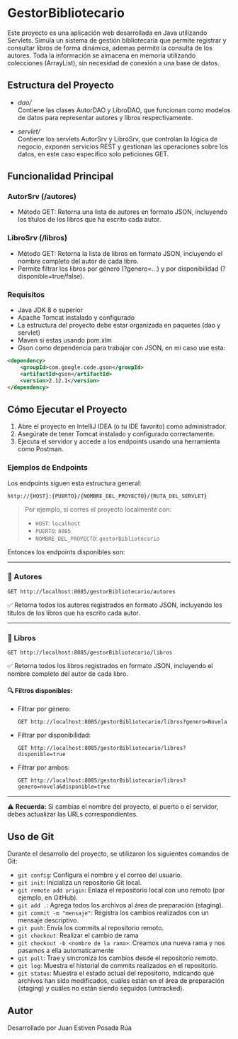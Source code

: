 # GestorBibliotecario
Este proyecto es una aplicación web desarrollada en Java utilizando Servlets. Simula un sistema de gestión bibliotecaria que permite registrar y consultar libros de forma dinámica, ademas permite la consulta de los autores. Toda la información se almacena en memoria utilizando colecciones (ArrayList), sin necesidad de conexión a una base de datos.

## Estructura del Proyecto

- *dao/*  
  Contiene las clases AutorDAO y LibroDAO, que funcionan como modelos de datos para representar autores y libros respectivamente.


- *servlet/*  
  Contiene los servlets AutorSrv y LibroSrv, que controlan la lógica de negocio, exponen servicios REST y gestionan las operaciones sobre los datos, en este caso especifico solo peticiones GET.


## Funcionalidad Principal

### AutorSrv (/autores)
- Método GET: Retorna una lista de autores en formato JSON, incluyendo los títulos de los libros que ha escrito cada autor.


### LibroSrv (/libros)
- Método GET: Retorna la lista de libros en formato JSON, incluyendo el nombre completo del autor de cada libro.
- Permite filtrar los libros por género (?genero=...) y por disponibilidad (?disponible=true/false).


### Requisitos

- Java JDK 8 o superior
- Apache Tomcat instalado y configurado
-  La estructura del proyecto debe estar organizada en paquetes (dao y servlet)
- Maven si estas usando pom.xlm
- Gson como dependencia para trabajar con JSON, en mi caso use esta:
```xml
<dependency>
    <groupId>com.google.code.gson</groupId>
    <artifactId>gson</artifactId>
    <version>2.12.1</version>
</dependency> 
``` 

## Cómo Ejecutar el Proyecto

1. Abre el proyecto en IntelliJ IDEA (o tu IDE favorito) como administrador.
2. Asegúrate de tener Tomcat instalado y configurado correctamente.
3. Ejecuta el servidor y accede a los endpoints usando una herramienta como Postman.

### Ejemplos de Endpoints

Los endpoints siguen esta estructura general:

```
http://{HOST}:{PUERTO}/{NOMBRE_DEL_PROYECTO}/{RUTA_DEL_SERVLET}
```

> Por ejemplo, si corres el proyecto localmente con:
> - `HOST`: `localhost`
> - `PUERTO`: `8085`
> - `NOMBRE_DEL_PROYECTO`: `gestorBibliotecario`

Entonces los endpoints disponibles son:

---

### 🔎 Autores

```http
GET http://localhost:8085/gestorBibliotecario/autores
```

✅ Retorna todos los autores registrados en formato JSON, incluyendo los títulos de los libros que ha escrito cada autor.

---

### 📘 Libros

```http
GET http://localhost:8085/gestorBibliotecario/libros
```

✅ Retorna todos los libros registrados en formato JSON, incluyendo el nombre completo del autor de cada libro.

#### 🔍 Filtros disponibles:
- Filtrar por género: 
  ```http
  GET http://localhost:8085/gestorBibliotecario/libros?genero=Novela
  ```
- Filtrar por disponibilidad:
  ```http
  GET http://localhost:8085/gestorBibliotecario/libros?disponible=true
  ```

- Filtrar por ambos:
  ```http
  GET http://localhost:8085/gestorBibliotecario/libros?genero=novela&disponible=true
  ```

---

⚠️ **Recuerda:** Si cambias el nombre del proyecto, el puerto o el servidor, debes actualizar las URLs correspondientes.

## Uso de Git

Durante el desarrollo del proyecto, se utilizaron los siguientes comandos de Git:

- `git config`: Configura el nombre y el correo del usuario.
- `git init`: Inicializa un repositorio Git local.
- `git remote add origin`: Enlaza el repositorio local con uno remoto (por ejemplo, en GitHub).
- `git add .`: Agrega todos los archivos al área de preparación (staging).
- `git commit -m "mensaje"`: Registra los cambios realizados con un mensaje descriptivo.
- `git push`: Envía los commits al repositorio remoto.
- `git checkout`: Realizar el cambio de rama
- `git checkout -b <nombre de la rama>`: Creamos una nueva rama y nos pasamos a ella automaticamente
- `git pull`: Trae y sincroniza los cambios desde el repositorio remoto.
- `git log`: Muestra el historial de commits realizados en el repositorio.
- `git status`: Muestra el estado actual del repositorio, indicando qué archivos han sido modificados, cuáles están en el área de preparación (staging) y cuáles no están siendo seguidos (untracked).





## Autor
Desarrollado por Juan Estiven Posada Rúa